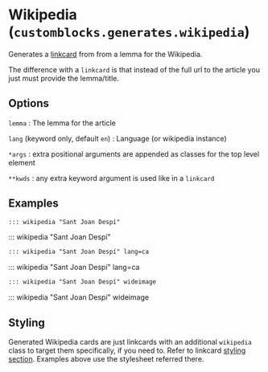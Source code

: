 # Wikipedia (`customblocks.generates.wikipedia`)

Generates a [linkcard](generators-linkcard.md) from from a lemma for the Wikipedia.

The difference with a `linkcard` is that
instead of the full url to the article
you just must provide the lemma/title.

## Options

`lemma`
: The lemma for the article

`lang` (keyword only, default `en`)
: Language (or wikipedia instance)

`*args`
: extra positional arguments are appended as classes
for the top level element

`**kwds`
: any extra keyword argument is used like in a `linkcard`


## Examples

```markdown
::: wikipedia "Sant Joan Despí"
```

::: wikipedia "Sant Joan Despí"

```markdown
::: wikipedia "Sant Joan Despí" lang=ca
```

::: wikipedia "Sant Joan Despí" lang=ca

```markdown
::: wikipedia "Sant Joan Despí" wideimage
```

::: wikipedia "Sant Joan Despí" wideimage


## Styling

Generated Wikipedia cards are just linkcards with
an additional `wikipedia` class
to target them specifically, if you need to.
Refer to linkcard [styling section](/markdown-customblocks/generators-linkcard/#styling).
Examples above use the stylesheet referred there.

